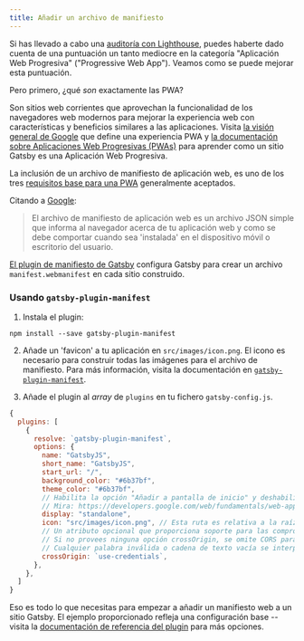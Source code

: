 ```yaml
---
title: Añadir un archivo de manifiesto
---
```


Si has llevado a cabo una [auditoría con Lighthouse](/docs/audit-with-lighthouse/), puedes haberte dado cuenta de una puntuación un tanto mediocre en la categoría "Aplicación Web Progresiva" ("Progressive Web App"). Veamos como se puede mejorar esta puntuación.

Pero primero, ¿qué _son_ exactamente las PWA?

Son sitios web corrientes que aprovechan la funcionalidad de los navegadores web modernos para mejorar la experiencia web con características y beneficios similares a las aplicaciones. Visita [la visión general de Google](https://developers.google.com/web/progressive-web-apps/) que define una experiencia PWA y [la documentación sobre Aplicaciones Web Progresivas (PWAs)](/docs/progressive-web-app/) para aprender como un sitio Gatsby es una Aplicación Web Progresiva.

La inclusión de un archivo de manifiesto de aplicación web, es uno de los tres [requisitos base para una PWA](https://alistapart.com/article/yes-that-web-project-should-be-a-pwa#section1) generalmente aceptados.

Citando a [Google](https://developers.google.com/web/fundamentals/web-app-manifest/):

> El archivo de manifiesto de aplicación web es un archivo JSON simple que informa al navegador acerca de tu aplicación web y como se debe comportar cuando sea 'instalada' en el dispositivo móvil o escritorio del usuario.

[El plugin de manifiesto de Gatsby](/packages/gatsby-plugin-manifest/) configura Gatsby para crear un archivo `manifest.webmanifest` en cada sitio construido.

### Usando `gatsby-plugin-manifest`

1.  Instala el plugin:

```shell
npm install --save gatsby-plugin-manifest
```

2. Añade un 'favicon' a tu aplicación en `src/images/icon.png`. El icono es necesario para construir todas las imágenes para el archivo de manifiesto. Para más información, visita la documentación en [`gatsby-plugin-manifest`](https://github.com/gatsbyjs/gatsby/blob/master/packages/gatsby-plugin-manifest/README.md).

3. Añade el plugin al _array_ de `plugins` en tu fichero `gatsby-config.js`.

```javascript:title=gatsby-config.js
{
  plugins: [
    {
      resolve: `gatsby-plugin-manifest`,
      options: {
        name: "GatsbyJS",
        short_name: "GatsbyJS",
        start_url: "/",
        background_color: "#6b37bf",
        theme_color: "#6b37bf",
        // Habilita la opción "Añadir a pantalla de inicio" y deshabilita la interfaz de usuario del navegador (incluyendo el botón para ir atrás). 
        // Mira: https://developers.google.com/web/fundamentals/web-app-manifest/#display
        display: "standalone",
        icon: "src/images/icon.png", // Esta ruta es relativa a la raíz del sitio
        // Un atributo opcional que proporciona soporte para las comprobaciones CORS.
        // Si no provees ninguna opción crossOrigin, se omite CORS para el manifiesto.
        // Cualquier palabra inválida o cadena de texto vacía se interpreta como el valor `anonymous`
        crossOrigin: `use-credentials`,
      },
    },
  ]
}
```

Eso es todo lo que necesitas para empezar a añadir un manifiesto web a un sitio Gatsby. El ejemplo proporcionado refleja una configuración base -- visita la [documentación de referencia del plugin](/packages/gatsby-plugin-manifest/?=gatsby-plugin-manifest#automatic-mode) para más opciones.
